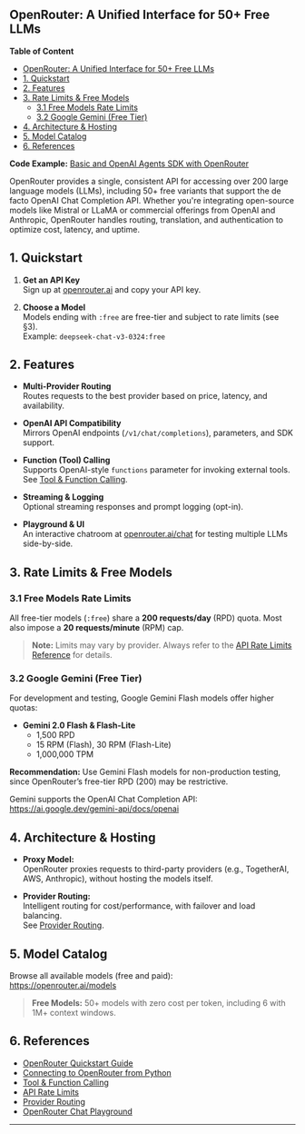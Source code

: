 ## OpenRouter: A Unified Interface for 50+ Free LLMs

**Table of Content**
- [OpenRouter: A Unified Interface for 50+ Free LLMs](#openrouter-a-unified-interface-for-50-free-llms)
- [1. Quickstart](#1-quickstart)
- [2. Features](#2-features)
- [3. Rate Limits \& Free Models](#3-rate-limits--free-models)
  - [3.1 Free Models Rate Limits](#31-free-models-rate-limits)
  - [3.2 Google Gemini (Free Tier)](#32-google-gemini-free-tier)
- [4. Architecture \& Hosting](#4-architecture--hosting)
- [5. Model Catalog](#5-model-catalog)
- [6. References](#6-references)


**Code Example:** [Basic and OpenAI Agents SDK with OpenRouter](https://colab.research.google.com/drive/1LOEOBP52WJpmMWsOS7-SUDQBLtmXZ_1d?usp=sharing)

OpenRouter provides a single, consistent API for accessing over 200 large language models (LLMs), including 50+ free variants that support the de facto OpenAI Chat Completion API. Whether you're integrating open-source models like Mistral or LLaMA or commercial offerings from OpenAI and Anthropic, OpenRouter handles routing, translation, and authentication to optimize cost, latency, and uptime.

## 1. Quickstart

1. **Get an API Key**  
   Sign up at [openrouter.ai](https://openrouter.ai/) and copy your API key.

2. **Choose a Model**  
   Models ending with `:free` are free-tier and subject to rate limits (see §3).  
   Example: `deepseek-chat-v3-0324:free`

## 2. Features

- **Multi-Provider Routing**  
  Routes requests to the best provider based on price, latency, and availability.

- **OpenAI API Compatibility**  
  Mirrors OpenAI endpoints (`/v1/chat/completions`), parameters, and SDK support.

- **Function (Tool) Calling**  
  Supports OpenAI-style `functions` parameter for invoking external tools.  
  See [Tool & Function Calling](https://openrouter.ai/docs/features/tool-calling).

- **Streaming & Logging**  
  Optional streaming responses and prompt logging (opt-in).

- **Playground & UI**  
  An interactive chatroom at [openrouter.ai/chat](https://openrouter.ai/chat) for testing multiple LLMs side-by-side.

## 3. Rate Limits & Free Models

### 3.1 Free Models Rate Limits

All free-tier models (`:free`) share a **200 requests/day** (RPD) quota. Most also impose a **20 requests/minute** (RPM) cap.

> **Note:** Limits may vary by provider. Always refer to the [API Rate Limits Reference](https://openrouter.ai/docs/api-reference/limits) for details.

### 3.2 Google Gemini (Free Tier)

For development and testing, Google Gemini Flash models offer higher quotas:

- **Gemini 2.0 Flash & Flash-Lite**
  - 1,500 RPD
  - 15 RPM (Flash), 30 RPM (Flash-Lite)
  - 1,000,000 TPM

**Recommendation:** Use Gemini Flash models for non-production testing, since OpenRouter’s free-tier RPD (200) may be restrictive.

Gemini supports the OpenAI Chat Completion API:  
https://ai.google.dev/gemini-api/docs/openai

## 4. Architecture & Hosting

- **Proxy Model:**  
  OpenRouter proxies requests to third-party providers (e.g., TogetherAI, AWS, Anthropic), without hosting the models itself.

- **Provider Routing:**  
  Intelligent routing for cost/performance, with failover and load balancing.  
  See [Provider Routing](https://openrouter.ai/docs/features/provider-routing).

## 5. Model Catalog

Browse all available models (free and paid):  
https://openrouter.ai/models

> **Free Models:** 50+ models with zero cost per token, including 6 with 1M+ context windows.

## 6. References

- [OpenRouter Quickstart Guide](https://openrouter.ai/docs/quickstart)
- [Connecting to OpenRouter from Python](https://medium.com/@tedisaacs/from-openai-to-opensource-in-2-lines-of-code-b4b8d2cf2541)
- [Tool & Function Calling](https://openrouter.ai/docs/features/tool-calling)
- [API Rate Limits](https://openrouter.ai/docs/api-reference/limits)
- [Provider Routing](https://openrouter.ai/docs/features/provider-routing)
- [OpenRouter Chat Playground](https://openrouter.ai/chat)

---